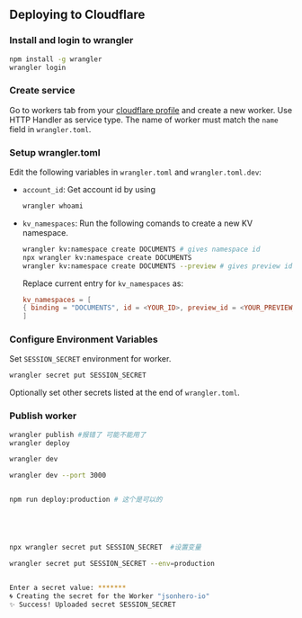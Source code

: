 ## Deploying to Cloudflare

### Install and login to wrangler
```bash
npm install -g wrangler
wrangler login
```

### Create service
Go to workers tab from your [cloudflare profile](https://dash.cloudflare.com/profile) and create a new worker. Use HTTP Handler as service type. The name of worker must match the `name` field in `wrangler.toml`.

### Setup wrangler.toml
Edit the following variables in `wrangler.toml` and `wrangler.toml.dev`:
- `account_id`: Get account id by using
    ```bash
    wrangler whoami
    ```
- `kv_namespaces`: Run the following comands to create a new KV namespace.
    ```bash
    wrangler kv:namespace create DOCUMENTS # gives namespace id
  npx wrangler kv:namespace create DOCUMENTS
    wrangler kv:namespace create DOCUMENTS --preview # gives preview id for namespace
    ```
    Replace current entry for `kv_namespaces` as:
    ```toml
    kv_namespaces = [
    { binding = "DOCUMENTS", id = <YOUR_ID>, preview_id = <YOUR_PREVIEW_ID> }
    ]
    ```

### Configure Environment Variables
Set `SESSION_SECRET` environment for worker.
```bash
wrangler secret put SESSION_SECRET
```
Optionally set other secrets listed at the end of `wrangler.toml`.

### Publish worker
```bash
wrangler publish #报错了 可能不能用了
wrangler deploy

wrangler dev

wrangler dev --port 3000


npm run deploy:production # 这个是可以的





npx wrangler secret put SESSION_SECRET  #设置变量

wrangler secret put SESSION_SECRET --env=production


Enter a secret value: ******* 
🌀 Creating the secret for the Worker "jsonhero-io" 
✨ Success! Uploaded secret SESSION_SECRET


```
